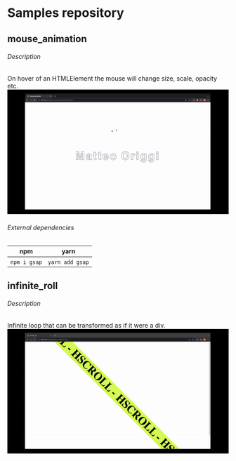 # Samples repository
## mouse_animation
###### Description
On hover of an HTMLElement the mouse will change size, scale, opacity etc.
![Alt Text](/risorseReadme/mouse_animationG.gif)
###### External dependencies
**npm** | **yarn**
------------ | -------------   
`npm i gsap`| `yarn add gsap`
## infinite_roll
###### Description
Infinite loop that can be transformed as if it were a div.
![Alt Text](/risorseReadme/infinite_rollG.gif)
